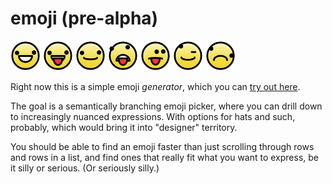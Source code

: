 # emoji (pre-alpha)

<img width="48" height="48" src="./docs/example-images/1.png" alt="" /> <img width="48" height="48" src="./docs/example-images/2.png" alt="" /> <img width="48" height="48" src="./docs/example-images/3.png" alt="" /> <img width="48" height="48" src="./docs/example-images/4.png" alt="" /> <img width="48" height="48" src="./docs/example-images/5.png" alt="" /> <img width="48" height="48" src="./docs/example-images/6.png" alt="" /> <img width="48" height="48" src="./docs/example-images/7.png" alt="" />

Right now this is a simple emoji *generator*,
which you can [try out here][app].

The goal is a semantically branching emoji picker,
where you can drill down to increasingly nuanced expressions.
With options for hats and such, probably,
which would bring it into "designer" territory.

You should be able to find an emoji faster than
just scrolling through rows and rows in a list,
and find ones that really fit what you want to express,
be it silly or serious.
(Or seriously silly.)


[app]: https://multiism.github.io/emoji/
